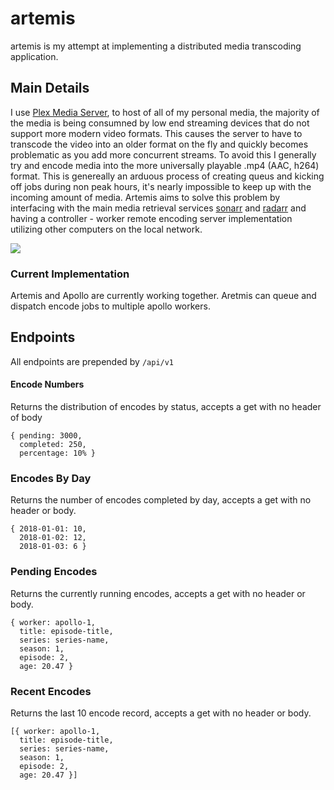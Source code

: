 # artemis

artemis is my attempt at implementing a distributed media transcoding application.

## Main Details

I use [Plex Media Server](www.plex.tv), to host of all of my personal media,
the majority of the media is being consumned by low end streaming devices that
do not support more modern video formats. This causes the server to have to
transcode the video into an older format on the fly and quickly becomes problematic
as you add more concurrent streams. To avoid this I generally try and
encode media into the more universally playable .mp4 (AAC, h264) format.
This is genereally an arduous process of creating queus and kicking off
jobs during non peak hours, it's nearly impossible to keep up with the
incoming amount of media. Artemis aims to solve this problem by interfacing
with the main media retrieval services [sonarr](www.sonarr.tv) and
[radarr](www.radarr.video) and having a controller - worker remote encoding server
implementation utilizing other computers on the local network.

![](https://i.imgur.com/fdXQPl5.png)

### Current Implementation
Artemis and Apollo are currently working together. Aretmis can queue and dispatch encode
jobs to multiple apollo workers. 

## Endpoints

All endpoints are prepended by `/api/v1`

#### Encode Numbers
Returns the distribution of encodes by status, accepts a get with no header of body
```
{ pending: 3000,
  completed: 250,
  percentage: 10% }
```

### Encodes By Day
Returns the number of encodes completed by day, accepts a get with no header or body. 
```
{ 2018-01-01: 10,
  2018-01-02: 12,
  2018-01-03: 6 }
```

### Pending Encodes
Returns the currently running encodes, accepts a get with no header or body. 
```
{ worker: apollo-1,
  title: episode-title,
  series: series-name,
  season: 1,
  episode: 2,
  age: 20.47 }
```
### Recent Encodes 
Returns the last 10 encode record, accepts a get with no header or body. 
```
[{ worker: apollo-1,
  title: episode-title,
  series: series-name,
  season: 1,
  episode: 2,
  age: 20.47 }]
```
